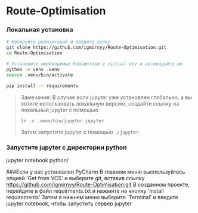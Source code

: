# Route-Optimisation
### Локальная установка

```bash
# Копируйте репозиторий и введите папку
git clone https://github.com/igmirnyy/Route-Optimisation.git
cd Route-Optimisation

# Установите необходимые библиотеки в virtual env и активируйте ее
python -m venv .venv
source .venv/bin/activate

pip install -r requirements
```

> Замечание: В случае если jupyter уже установлен глобально, а вы хотите использовать локальную версию,
> создайте ссылку на локальный jupyter с помощью
>
>`ln -s .venv/bin/jupyter jupyter`
> 
> Затем запустите jupyter с помощью `./jupyter`. 
> 
### Запустите jupyter с директории python
jupyter notebook python/

###Если у вас установлен PyCharm
В главном меню выспользуйтесь опцией 'Get from VCS' и выберите git, вставив ссылку  https://github.com/igmirnyy/Route-Optimisation.git
В созданном проекте, перейдите в файл requirments.txt и нажмите на кнопку 'install requirements'
Затем в нижнем меню выберите 'Terminal' и введите jupyter notebook, чтобы запустить сервер jupyter
